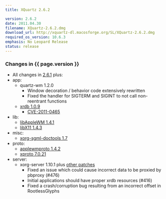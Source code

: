 ```yaml
---
title: XQuartz 2.6.2

version: 2.6.2
date: 2011.04.30
filename: XQuartz-2.6.2.dmg
download_url: http://xquartz-dl.macosforge.org/SL/XQuartz-2.6.2.dmg
required_os_version: 10.6.3
emphasis: No Leopard Release
status: release
---
```


### Changes in {{ page.version }} ###
  * All changes in [2.6.1](XQuartz-2.6.1.html) plus:
  * app:
    * quartz-wm 1.2.0
      * Window decoration / behavior code extensively rewritten
      * Fixed the handler for SIGTERM and SIGINT to not call non-reentrant functions
    * [xrdb 1.0.9](http://lists.freedesktop.org/archives/xorg-announce/2011-April/001635.html)
      * [CVE-2011-0465](http://cve.mitre.org/cgi-bin/cvename.cgi?name=CVE-2011-0465)
  * lib:
    * [libAppleWM 1.4.1](http://lists.freedesktop.org/archives/xorg-announce/2011-April/001640.html)
    * [libX11 1.4.3](http://lists.freedesktop.org/archives/xorg-announce/2011-April/001637.html)
  * misc:
    * [xorg-sgml-doctools 1.7](http://lists.freedesktop.org/archives/xorg-announce/2011-March/001633.html)
  * proto:
    * [applewmproto 1.4.2](http://lists.freedesktop.org/archives/xorg-announce/2011-April/001641.html)
    * [xproto 7.0.21](http://lists.freedesktop.org/archives/xorg-announce/2011-March/001631.html)
  * server:
    * xorg-server 1.10.1 plus [other patches](https://github.com/XQuartz/xorg-server/commits/XQuartz-2.6.2)
      * Fixed an issue which could cause incorrect data to be proxied by pbproxy (#476)
      * Initial applications should have proper xrdb resources (#416)
      * Fixed a crash/corruption bug resulting from an incorrect offset in RootlessGlyphs

